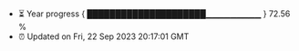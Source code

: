 - ⏳ Year progress { █████████████████████▁▁▁▁▁▁▁▁▁ } 72.56 %
- ⏰ Updated on Fri, 22 Sep 2023 20:17:01 GMT

